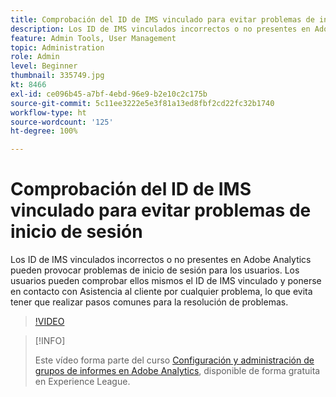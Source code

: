 ```yaml
---
title: Comprobación del ID de IMS vinculado para evitar problemas de inicio de sesión
description: Los ID de IMS vinculados incorrectos o no presentes en Adobe Analytics pueden provocar problemas de inicio de sesión para los usuarios. Los usuarios pueden comprobar ellos mismos el ID de IMS vinculado y ponerse en contacto con Asistencia al cliente por cualquier problema, lo que evita tener que realizar pasos comunes para la resolución de problemas.
feature: Admin Tools, User Management
topic: Administration
role: Admin
level: Beginner
thumbnail: 335749.jpg
kt: 8466
exl-id: ce096b45-a7bf-4ebd-96e9-b2e10c2c175b
source-git-commit: 5c11ee3222e5e3f81a13ed8fbf2cd22fc32b1740
workflow-type: ht
source-wordcount: '125'
ht-degree: 100%

---
```


# Comprobación del ID de IMS vinculado para evitar problemas de inicio de sesión

Los ID de IMS vinculados incorrectos o no presentes en Adobe Analytics pueden provocar problemas de inicio de sesión para los usuarios. Los usuarios pueden comprobar ellos mismos el ID de IMS vinculado y ponerse en contacto con Asistencia al cliente por cualquier problema, lo que evita tener que realizar pasos comunes para la resolución de problemas.

>[!VIDEO](https://video.tv.adobe.com/v/335749/?quality=12&learn=on)

>[!INFO]
>
> Este vídeo forma parte del curso [Configuración y administración de grupos de informes en Adobe Analytics](https://experienceleague.adobe.com/?recommended=Analytics-A-1-2021.1.administration&amp;lang=es), disponible de forma gratuita en Experience League.